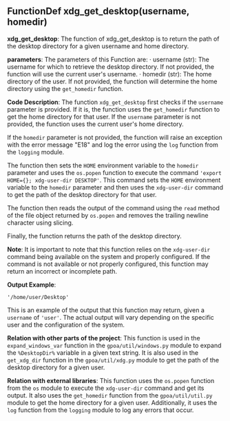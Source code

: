 ## FunctionDef xdg_get_desktop(username, homedir)
 **xdg\_get\_desktop**: The function of xdg\_get\_desktop is to return the path of the desktop directory for a given username and home directory.

**parameters**: The parameters of this Function are:
· username (str): The username for which to retrieve the desktop directory. If not provided, the function will use the current user's username.
· homedir (str): The home directory of the user. If not provided, the function will determine the home directory using the `get_homedir` function.

**Code Description**:
The function `xdg_get_desktop` first checks if the `username` parameter is provided. If it is, the function uses the `get_homedir` function to get the home directory for that user. If the `username` parameter is not provided, the function uses the current user's home directory.

If the `homedir` parameter is not provided, the function will raise an exception with the error message "E18" and log the error using the `log` function from the `logging` module.

The function then sets the `HOME` environment variable to the `homedir` parameter and uses the `os.popen` function to execute the command `'export HOME={}; xdg-user-dir DESKTOP'`. This command sets the `HOME` environment variable to the `homedir` parameter and then uses the `xdg-user-dir` command to get the path of the desktop directory for that user.

The function then reads the output of the command using the `read` method of the file object returned by `os.popen` and removes the trailing newline character using slicing.

Finally, the function returns the path of the desktop directory.

**Note**:
It is important to note that this function relies on the `xdg-user-dir` command being available on the system and properly configured. If the command is not available or not properly configured, this function may return an incorrect or incomplete path.

**Output Example**:
```
'/home/user/Desktop'
```
This is an example of the output that this function may return, given a `username` of `'user'`. The actual output will vary depending on the specific user and the configuration of the system.

**Relation with other parts of the project**:
This function is used in the `expand_windows_var` function in the `gpoa/util/windows.py` module to expand the `%DesktopDir%` variable in a given text string. It is also used in the `get_xdg_dir` function in the `gpoa/util/xdg.py` module to get the path of the desktop directory for a given user.

**Relation with external libraries**:
This function uses the `os.popen` function from the `os` module to execute the `xdg-user-dir` command and get its output. It also uses the `get_homedir` function from the `gpoa/util/util.py` module to get the home directory for a given user. Additionally, it uses the `log` function from the `logging` module to log any errors that occur.
